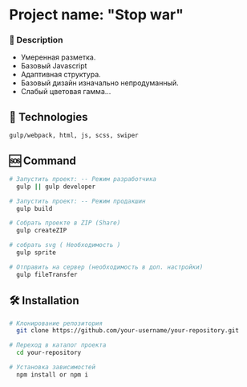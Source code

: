 # Project name: "Stop war"
### 📄 Description 

- Умеренная разметка. 
- Базовый Javascript
- Адаптивная структура.
- Базовый дизайн изначально непродуманный.
- Слабый цветовая гамма... 

## 🐸 Technologies 
```bash
gulp/webpack, html, js, scss, swiper
```
## 🆘 Command
```bash
# Запустить проект: -- Режим разработчика
  gulp || gulp developer

# Запустить проект: -- Режим продакшин
  gulp build

# Собрать проекте в ZIP (Share) 
  gulp createZIP

# cобрать svg ( Необходимость )
  gulp sprite

# Отправить на сервер (необходимость в доп. настройки)
  gulp fileTransfer  
```

## 🛠️ Installation 
```bash
# Клонирование репозитория
  git clone https://github.com/your-username/your-repository.git

# Переход в каталог проекта
  cd your-repository

# Установка зависимостей
  npm install or npm i
```
